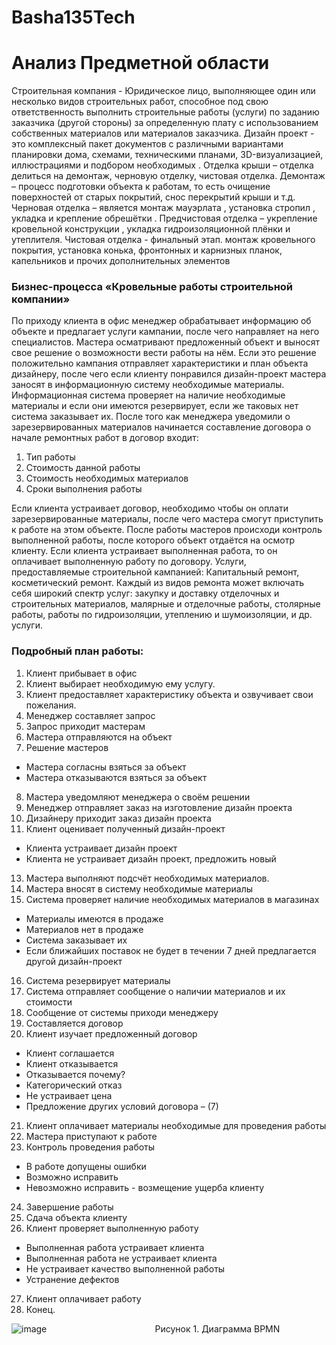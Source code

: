 # Basha135Tech

# Анализ Предметной области
Строительная компания - Юридическое лицо, выполняющее один или несколько видов строительных работ, способное под свою ответственность выполнить строительные работы (услуги) по заданию заказчика (другой стороны) за определенную плату с использованием собственных материалов или материалов заказчика.
Дизайн проект - это комплексный пакет документов с различными вариантами планировки дома, схемами, техническими планами, 3D-визуализацией, иллюстрациями и подбором необходимых .
Отделка крыши – отделка делиться на демонтаж, черновую отделку, чистовая отделка.
Демонтаж – процесс подготовки объекта к работам, то есть очищение поверхностей от старых покрытий, снос перекрытий крыши и т.д.
        Черновая отделка – является монтаж мауэрлата , установка стропил , укладка и крепление обрешётки .
Предчистовая отделка – укрепление кровельной конструкции , укладка гидроизоляционной плёнки и утеплителя.
       Чистовая отделка - финальный этап. монтаж кровельного покрытия, установка конька, фронтонных и карнизных планок, капельников и прочих дополнительных элементов



### Бизнес-процесса «Кровельные работы строительной компании»
По приходу клиента в офис менеджер обрабатывает информацию об объекте и предлагает услуги кампании, после чего направляет на него специалистов. Мастера осматривают предложенный объект и выносят свое решение о возможности вести работы на нём. Если это решение положительно кампания отправляет характеристики и план объекта дизайнеру, после чего если клиенту понравился дизайн-проект мастера заносят в информационную систему необходимые материалы. Информационная система проверяет на наличие необходимые материалы и если они имеются резервирует, если же таковых нет система заказывает их. После того как менеджера уведомили о зарезервированных материалов начинается составление договора о начале ремонтных работ в договор входит:
1)	Тип работы
2)	Стоимость данной работы
3)	Стоимость необходимых материалов 
4)	Сроки выполнения работы

Если клиента устраивает договор, необходимо чтобы он оплати зарезервированные материалы, после чего мастера смогут приступить к работе на этом объекте. После работы мастеров происходи контроль выполненной работы, после которого объект отдаётся на осмотр клиенту. Если клиента устраивает выполненная работа, то он оплачивает выполненную работу по договору.
Услуги, предоставляемые строительной кампанией:
Капитальный ремонт, косметический ремонт. 
Каждый из видов ремонта может включать себя широкий спектр услуг: закупку и доставку отделочных и строительных материалов, малярные и отделочные работы, столярные работы, работы по гидроизоляции, утеплению и шумоизоляции, и др. услуги.
### Подробный план работы:
1. Клиент прибывает в офис 
2. Клиент выбирает необходимую ему услугу. 
3. Клиент предоставляет характеристику объекта и озвучивает свои пожелания. 
4. Менеджер составляет запрос 
5. Запрос приходит мастерам 
6. Мастера отправляются на объект 
7. Решение мастеров
- Мастера согласны взяться за объект
- Мастера отказываются взяться за объект
8. Мастера уведомляют менеджера о своём решении 
9. Менеджер отправляет заказ на изготовление дизайн проекта
10. Дизайнеру приходит заказ дизайн проекта
12. Клиент оценивает полученный дизайн-проект
- Клиента устраивает дизайн проект
- Клиента не устраивает дизайн проект, предложить новый  
13. Мастера выполняют подсчёт необходимых материалов.
14. Мастера вносят в систему необходимые материалы
15. Система проверяет наличие необходимых материалов в магазинах 
- Материалы имеются в продаже 
- Материалов нет в продаже 
- Система заказывает их
- Если ближайших поставок не будет в течении 7 дней предлагается другой дизайн-проект
16. Система резервирует материалы
17. Система отправляет сообщение о наличии материалов и их стоимости
18. Сообщение от системы приходи менеджеру
19. Составляется договор 
20. Клиент изучает предложенный договор 
- Клиент соглашается 
- Клиент отказывается
- Отказывается почему?
- Категорический отказ
- Не устраивает цена
- Предложение других условий договора – (7)
21. Клиент оплачивает материалы необходимые для проведения работы
22. Мастера приступают к работе
23. Контроль проведения работы
- В работе допущены ошибки 
- Возможно исправить 
- Невозможно исправить - возмещение ущерба клиенту 
24. Завершение работы
25. Сдача объекта клиенту
26. Клиент проверяет выполненную работу
- Выполненная работа устраивает клиента
- Выполненная работа не устраивает клиента
- Не устраивает качество выполненной работы
- Устранение дефектов  
27. Клиент оплачивает работу 
28. Конец.


![image](https://user-images.githubusercontent.com/105607598/195514094-dd0056ed-d5c2-454d-897c-43f1773549e3.png)
                                           Рисунок 1. Диаграмма BPMN 
                                               
